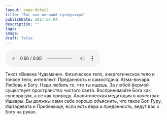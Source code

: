 ```yaml
---
layout: page-detail
title: "Бог как великий суперразум"
publishDate: 2017.07.04
description: ""
tags:
image:
draft: false
---
```


<audio title="2017.07.04 - Бог как великий суперразум.mp3" src="/upload/iblock/c4d/c4ddac27fa2efd6eb1861c8f3481f679.mp3" controls=""></audio>

 Текст «Вивека Чудамани». Физическое тело, энергетическое тело и тонкое тело, интеллект. Преданность и самоотдача. Атма-вичара. Любовь к Богу. Надо любить то, что ты ищешь. За любой формой существует пространство чистого света. Воспринимайте Бога как суперразум, а не как природу. Аналитическая медитация о качествах Ишвары. Вы должны сами себе хорошо объяснить, что такое Бог. Гуру, Иштадевата и Прибежище, если есть вера и преданность, ведут вас к Богу на руках. 

  
